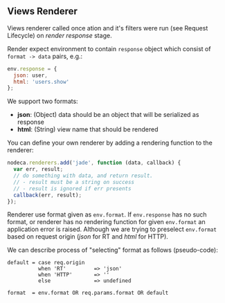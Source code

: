 Views Renderer
--------------

Views renderer called once ation and it's filters were run (see Request
Lifecycle) on _render response_ stage.

Render expect environment to contain `response` object which consist of
`format -> data` pairs, e.g.:

``` javascript
env.response = {
  json: user,
  html: 'users.show'
};
```

We support two formats:

- **json**: (Object) data should be an object that will be serialized as response
- **html**: (String) view name that should be rendered

You can define your own renderer by adding a rendering function to the renderer:

``` javascript
nodeca.renderers.add('jade', function (data, callback) {
  var err, result;
  // do something with data, and return result.
  // - result must be a string on success
  // - result is ignored if err presents
  callback(err, result);
});
```

Renderer use format given as `env.format`. If `env.response` has no such format,
or renderer has no rendering function for given `env.format` an application
error is raised. Although we are trying to preselect `env.format` based on
request origin (*json* for RT and *html* for HTTP).

We can describe process of "selecting" format as follows (pseudo-code):

```
default = case req.origin
          when 'RT'         => 'json'
          when 'HTTP'       => ''
          else              => undefined

format  = env.format OR req.params.format OR default
```
